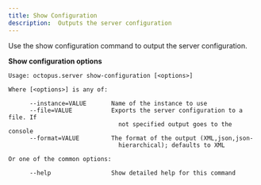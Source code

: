 ```yaml
---
title: Show Configuration
description:  Outputs the server configuration
---
```


Use the show configuration command to output the server configuration.

**Show configuration options**

```text
Usage: octopus.server show-configuration [<options>]

Where [<options>] is any of:

      --instance=VALUE       Name of the instance to use
      --file=VALUE           Exports the server configuration to a file. If
                               not specified output goes to the console
      --format=VALUE         The format of the output (XML,json,json-
                               hierarchical); defaults to XML

Or one of the common options:

      --help                 Show detailed help for this command


```
